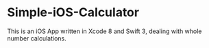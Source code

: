 # Simple-iOS-Calculator
This is an iOS App written in Xcode 8 and Swift 3, dealing with whole number calculations. 
